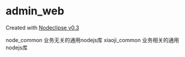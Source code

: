 # admin_web


Created with [Nodeclipse v0.3](https://github.com/Nodeclipse/nodeclipse-1)   


node_common         业务无关的通用nodejs库
xiaoji_common       业务相关的通用nodejs库
